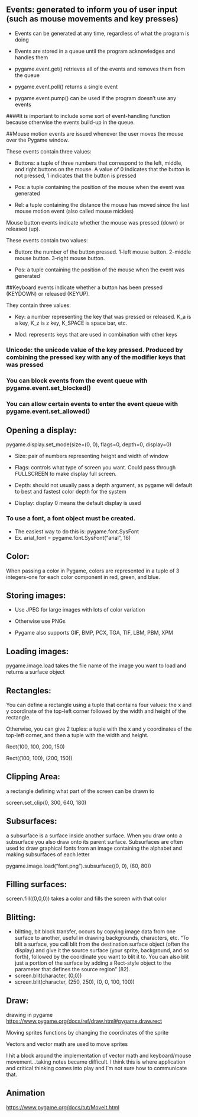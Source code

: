 ## Events: generated to inform you of user input (such as mouse movements and key presses) 
    
   * Events can be generated at any time, regardless of what the program is doing
    
   * Events are stored in a queue until the program acknowledges and handles them 
    
   * pygame.event.get() retrieves all of the events and removes them from the queue 

   * pygame.event.poll() returns a single event 

   * pygame.event.pump() can be used if the program doesn’t use any events 

####It is important to include some sort of event-handling function because otherwise the events build-up in the queue. 

##Mouse motion events are issued whenever the user moves the mouse over the Pygame window. 
    
   These events contain three values:

   * Buttons: a tuple of three numbers that correspond to the left, middle, and right buttons on the mouse. A value of 0 indicates that the button is not pressed, 1 indicates that the button is pressed

   * Pos: a tuple containing the position of the mouse when the event was generated

   * Rel: a tuple containing the distance the mouse has moved since the last mouse motion event (also called mouse mickies) 

Mouse button events indicate whether the mouse was pressed (down) or released (up).
 
   These events contain two values: 
    
   * Button: the number of the button pressed. 1-left mouse button. 2-middle mouse button. 3-right mouse button. 
    
   * Pos: a tuple containing the position of the mouse when the event was generated 
    
##Keyboard events indicate whether a button has been pressed (KEYDOWN) or released (KEYUP).
 
   They contain three values: 
    
   * Key: a number representing the key that was pressed or released. K_a is a key, K_z is z key, K_SPACE is space bar, etc. 
    
   * Mod: represents keys that are used in combination with other keys 
    
### Unicode: the unicode value of the key pressed. Produced by combining the pressed key with any of the modifier keys that was pressed 

### You can block events from the event queue with pygame.event.set_blocked() 

### You can allow certain events to enter the event queue with pygame.event.set_allowed() 

## Opening a display: 
pygame.display.set_mode(size=(0, 0), flags=0, depth=0, display=0)

* Size: pair of numbers representing height and width of window 

* Flags: controls what type of screen you want. Could pass through FULLSCREEN to make display full screen. 

* Depth: should not usually pass a depth argument, as pygame will default to best and fastest color depth for the system

* Display: display 0 means the default display is used 

### To use a font, a font object must be created. 

* The easiest way to do this is: pygame.font.SysFont 
* Ex. arial_font = pygame.font.SysFont(“arial”, 16) 

## Color: 
When passing a color in Pygame, colors are represented in a tuple of 3 integers-one for each color component in red, green, and blue. 

## Storing images: 
* Use JPEG for large images with lots of color variation

* Otherwise use PNGs 

* Pygame also supports GIF, BMP, PCX, TGA, TIF, LBM, PBM, XPM 

## Loading images: 
pygame.image.load takes the file name of the image you want to load and returns a surface object 

## Rectangles: 
You can define a rectangle using a tuple that contains four values: the x and y coordinate of the top-left corner followed by the width and height of the rectangle.
 
 Otherwise, you can give 2 tuples: a tuple with the x and y coordinates of the top-left corner, and then a tuple with the width and height. 

Rect(100, 100, 200, 150) 

Rect((100, 100), (200, 150)) 

## Clipping Area: 
a rectangle defining what part of the screen can be drawn to 

screen.set_clip(0, 300, 640, 180)

## Subsurfaces: 
a subsurface is a surface inside another surface. When you draw onto a subsurface you also draw onto its parent surface. Subsurfaces are often used to draw graphical fonts from an image containing the alphabet and making subsurfaces of each letter 

pygame.image.load(“font.png”).subsurface((0, 0), (80, 80))

## Filling surfaces: 
screen.fill((0,0,0)) takes a color and fills the screen with that color 

## Blitting:
* blitting, bit block transfer, occurs by copying image data from one surface to another, useful in drawing backgrounds, characters, etc. “To blit a surface, you call blit from the destination surface object (often the display) and give it the source surface (your sprite, background, and so forth), followed by the coordinate you want to blit it to. You can also blit just a portion of the surface by adding a Rect-style object to the parameter that defines the source region” (82). 
* screen.blit(character, (0,0)) 
* screen.blit(character, (250, 250), (0, 0, 100, 100))

## Draw: 
drawing in pygame https://www.pygame.org/docs/ref/draw.html#pygame.draw.rect

Moving sprites functions by changing the coordinates of the sprite 

Vectors and vector math are used to move sprites 

I hit a block around the implementation of vector math and keyboard/mouse movement...taking notes became difficult. I think this is where application and critical thinking comes into play and I’m not sure how to communicate that.  

## Animation 
https://www.pygame.org/docs/tut/MoveIt.html